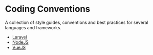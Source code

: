 # Coding Conventions

A collection of style guides, conventions and best practices for several languages and frameworks.

- [Laravel](./docs/laravel.md)
- [NodeJS](./docs/nodejs.md)
- [VueJS](./docs/nodejs.md)
